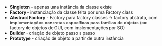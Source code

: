 * **Singleton** - apenas uma instância da classe existe
* **Factory** - instanciação da classe feita por uma Factory class
* **Abstract Factory** - Factory para factory classes -> factory abstrata, com implementações concretas específicas para famílias de objetos (ex: factory de objetos de GUI, com implementações por SO)
* **Builder** - criação de objeto passo a passo
* **Prototype** - criação de objeto a partir de outra instância